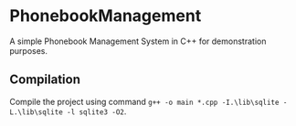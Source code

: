 # PhonebookManagement
A simple Phonebook Management System in C++ for demonstration purposes.

## Compilation
Compile the project using command `g++ -o main *.cpp -I.\lib\sqlite -L.\lib\sqlite -l sqlite3 -O2`.